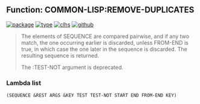 ## Function: COMMON-LISP:REMOVE-DUPLICATES
[![package](https://img.shields.io/badge/Package-COMMON--LISP-5f9ea0.svg?style=social&colorA=999999)](../) [![type](https://img.shields.io/badge/Type-Function-5f9ea0.svg?style=social&colorA=999999)](../#function) [![clhs](https://img.shields.io/badge/CLHS-REMOVE--DUPLICATES-5f9ea0.svg?style=social&colorA=999999)](http://www.lispworks.com/documentation/HyperSpec/Body/f_rm_dup.htm) [![github](https://img.shields.io/badge/GitHub-View_the_source-5f9ea0.svg?style=social&colorA=999999&logo=github)](https://github.com/sbcl/sbcl/blob/master/src/code/seq.lisp/) 

> The elements of SEQUENCE are compared pairwise, and if any two match,
> the one occurring earlier is discarded, unless FROM-END is true, in
> which case the one later in the sequence is discarded. The resulting
> sequence is returned.
> 
> The :TEST-NOT argument is deprecated.

### Lambda list
```
(SEQUENCE &REST ARGS &KEY TEST TEST-NOT START END FROM-END KEY)
```
